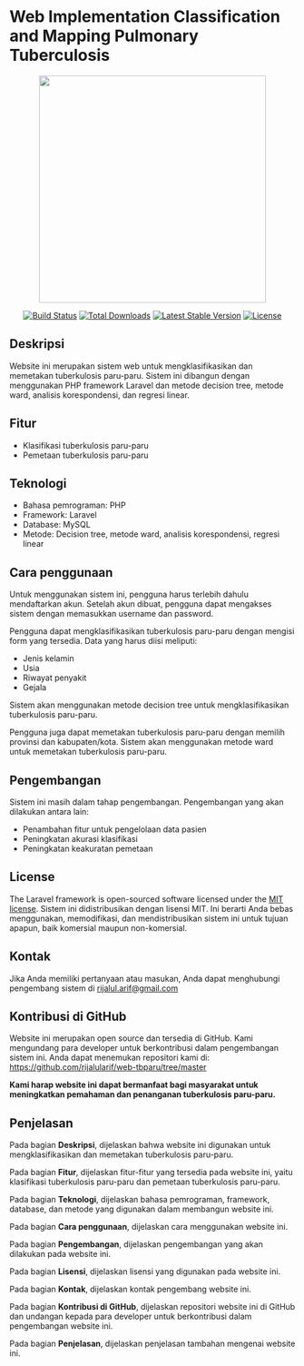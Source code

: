 # Web Implementation Classification and Mapping Pulmonary Tuberculosis

<p align="center"><a href="https://laravel.com" target="_blank"><img src="https://raw.githubusercontent.com/laravel/art/master/logo-lockup/5%20SVG/2%20CMYK/1%20Full%20Color/laravel-logolockup-cmyk-red.svg" width="400"></a></p>

<p align="center">
<a href="https://travis-ci.org/laravel/framework"><img src="https://travis-ci.org/laravel/framework.svg" alt="Build Status"></a>
<a href="https://packagist.org/packages/laravel/framework"><img src="https://img.shields.io/packagist/dt/laravel/framework" alt="Total Downloads"></a>
<a href="https://packagist.org/packages/laravel/framework"><img src="https://img.shields.io/packagist/v/laravel/framework" alt="Latest Stable Version"></a>
<a href="https://packagist.org/packages/laravel/framework"><img src="https://img.shields.io/packagist/l/laravel/framework" alt="License"></a>
</p>


## Deskripsi

Website ini merupakan sistem web untuk mengklasifikasikan dan memetakan tuberkulosis paru-paru. Sistem ini dibangun dengan menggunakan PHP framework Laravel dan metode decision tree, metode ward, analisis korespondensi, dan regresi linear.

## Fitur

* Klasifikasi tuberkulosis paru-paru
* Pemetaan tuberkulosis paru-paru

## Teknologi

* Bahasa pemrograman: PHP
* Framework: Laravel
* Database: MySQL
* Metode: Decision tree, metode ward, analisis korespondensi, regresi linear

## Cara penggunaan

Untuk menggunakan sistem ini, pengguna harus terlebih dahulu mendaftarkan akun. Setelah akun dibuat, pengguna dapat mengakses sistem dengan memasukkan username dan password.

Pengguna dapat mengklasifikasikan tuberkulosis paru-paru dengan mengisi form yang tersedia. Data yang harus diisi meliputi:

* Jenis kelamin
* Usia
* Riwayat penyakit
* Gejala

Sistem akan menggunakan metode decision tree untuk mengklasifikasikan tuberkulosis paru-paru.

Pengguna juga dapat memetakan tuberkulosis paru-paru dengan memilih provinsi dan kabupaten/kota. Sistem akan menggunakan metode ward untuk memetakan tuberkulosis paru-paru.

## Pengembangan

Sistem ini masih dalam tahap pengembangan. Pengembangan yang akan dilakukan antara lain:

* Penambahan fitur untuk pengelolaan data pasien
* Peningkatan akurasi klasifikasi
* Peningkatan keakuratan pemetaan

## License

The Laravel framework is open-sourced software licensed under the [MIT license](https://opensource.org/licenses/MIT).
Sistem ini didistribusikan dengan lisensi MIT. Ini berarti Anda bebas menggunakan, memodifikasi, dan mendistribusikan sistem ini untuk tujuan apapun, baik komersial maupun non-komersial.

## Kontak

Jika Anda memiliki pertanyaan atau masukan, Anda dapat menghubungi pengembang sistem di rijalul.arif@gmail.com

## Kontribusi di GitHub

Website ini merupakan open source dan tersedia di GitHub. Kami mengundang para developer untuk berkontribusi dalam pengembangan sistem ini. Anda dapat menemukan repositori kami di: https://github.com/rijalularif/web-tbparu/tree/master

**Kami harap website ini dapat bermanfaat bagi masyarakat untuk meningkatkan pemahaman dan penanganan tuberkulosis paru-paru.**

## Penjelasan

Pada bagian **Deskripsi**, dijelaskan bahwa website ini digunakan untuk mengklasifikasikan dan memetakan tuberkulosis paru-paru.

Pada bagian **Fitur**, dijelaskan fitur-fitur yang tersedia pada website ini, yaitu klasifikasi tuberkulosis paru-paru dan pemetaan tuberkulosis paru-paru.

Pada bagian **Teknologi**, dijelaskan bahasa pemrograman, framework, database, dan metode yang digunakan dalam membangun website ini.

Pada bagian **Cara penggunaan**, dijelaskan cara menggunakan website ini.

Pada bagian **Pengembangan**, dijelaskan pengembangan yang akan dilakukan pada website ini.

Pada bagian **Lisensi**, dijelaskan lisensi yang digunakan pada website ini.

Pada bagian **Kontak**, dijelaskan kontak pengembang website ini.

Pada bagian **Kontribusi di GitHub**, dijelaskan repositori website ini di GitHub dan undangan kepada para developer untuk berkontribusi dalam pengembangan website ini.

Pada bagian **Penjelasan**, dijelaskan penjelasan tambahan mengenai website ini.

